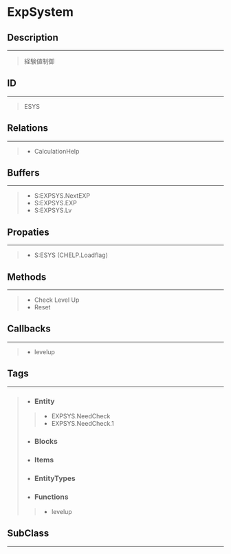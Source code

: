 # ExpSystem
## Description
***
> 経験値制御
## ID
***
> ESYS
## Relations
***
>* CalculationHelp
## Buffers
***
>* S:EXPSYS.NextEXP
>* S:EXPSYS.EXP
>* S:EXPSYS.Lv
## Propaties
***
>* S:ESYS (CHELP.Loadflag)
## Methods
***
>* Check Level Up
>* Reset
## Callbacks
***
>* levelup
## Tags
***
>* ### Entity
>>* EXPSYS.NeedCheck
>>* EXPSYS.NeedCheck.1
>* ### Blocks
>* ### Items
>* ### EntityTypes
>* ### Functions
>>* levelup
## SubClass
***